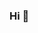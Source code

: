 ### Hi 👋


<!--

My name is Ådne Nystuen. <br>
I have a bachelor degree in Computer Engineering from the Norwegian University of Science and Technology.
I am currently working as an IT consultant at [Kodeworks](https://kodeworks.no/).
 
<a href="https://www.linkedin.com/in/adne-nystuen/">
  <img src="https://img.shields.io/badge/linkedin-0077B5.svg?style=for-the-badge&logo=linkedin&logoColor=white"/>
</a>

### Latest activity:
> #### Current 
> Developing an iOS app for [Nabohjelp](https://nye.obos.no/nabohjelp/)

> #### 08-2020 until 01-2021
> Developed a TSP solution for [Fremtind Service](https://fremtindservice.no/)

> #### 01-2020 until 05-2020
> Developed a innovative product for [Sportradar](https://www.sportradar.com/)

### Latest technologies
*Languages*  
<img src="https://img.shields.io/badge/-Swift-313131?style=for-the-badge&logo=Swift&logoColor=white"/>
<img src="https://img.shields.io/badge/-Typescript-313131?style=for-the-badge&logo=Typescript&logoColor=white"/>
<img src="https://img.shields.io/badge/-C--Sharp-313131?style=for-the-badge&logo=C-sharp&logoColor=white"/>
<img src="https://img.shields.io/badge/-Java-313131?style=for-the-badge&logo=Java&logoColor=white"/>

*Frontend*  
<img src="https://img.shields.io/badge/-SwiftUI-313131?style=for-the-badge&logo=SwiftUI&logoColor=white"/>
<img src="https://img.shields.io/badge/-UIKit-313131?style=for-the-badge&logo=UIKit&logoColor=white"/>
<img src="https://img.shields.io/badge/-React-313131?style=for-the-badge&logo=React&logoColor=white"/>
<img src="https://img.shields.io/badge/-Vue.js-313131?style=for-the-badge&logo=vue&logoColor=white"/>
<img src="https://img.shields.io/badge/-CSS-313131?style=for-the-badge&logo=css&logoColor=white"/>

*Backend*  
<img src="https://img.shields.io/badge/-Spring-313131?style=for-the-badge&logo=Spring&logoColor=white"/>
<img src="https://img.shields.io/badge/-.NET-313131?style=for-the-badge&logo=.NET&logoColor=white"/>
<img src="https://img.shields.io/badge/-Node.js-313131?style=for-the-badge&logo=Node.js&logoColor=white"/>

-->
